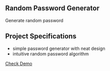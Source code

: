## Random Password Generator

Generate random password

## Project Specifications

- simple password generator with neat design
- intuitive random password algorithm

[Check Demo](https://wwdbsh.github.io/vanilla-js-projects/projects/random-password-generator/)